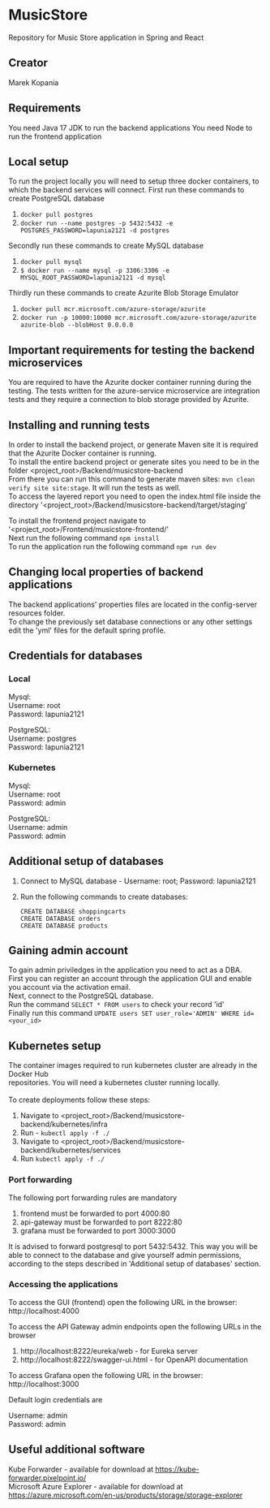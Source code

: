 # MusicStore
Repository for Music Store application in Spring and React

## Creator
Marek Kopania

## Requirements
You need Java 17 JDK to run the backend applications
You need Node to run the frontend application

## Local setup
To run the project locally you will need to setup three docker containers, to which the backend services will connect.
First run these commands to create PostgreSQL database
1. `docker pull postgres`
2. `docker run --name postgres -p 5432:5432 -e POSTGRES_PASSWORD=lapunia2121 -d postgres`

Secondly run these commands to create MySQL database
1. `docker pull mysql`
2. `$ docker run --name mysql -p 3306:3306 -e MYSQL_ROOT_PASSWORD=lapunia2121 -d mysql`

Thirdly run these commands to create Azurite Blob Storage Emulator
1. `docker pull mcr.microsoft.com/azure-storage/azurite`
2. `docker run -p 10000:10000 mcr.microsoft.com/azure-storage/azurite azurite-blob --blobHost 0.0.0.0`

## Important requirements for testing the backend microservices
You are required to have the Azurite docker container running during the testing.
The tests written for the azure-service microservice are integration tests
and they require a connection to blob storage provided by Azurite.

## Installing and running tests

In order to install the backend project, or generate Maven site it is required that the Azurite Docker container is running. \
To install the entire backend project or generate sites you need to be in the folder <project_root>/Backend/musicstore-backend \
From there you can run this command to generate maven sites: `mvn clean verify site site:stage`. It will run the tests as well. \
To access the layered report you need to open the index.html file inside the directory '<project_root>/Backend/musicstore-backend/target/staging' 

To install the frontend project navigate to '<project_root>/Frontend/musicstore-frontend/' \
Next run the following command `npm install` \
To run the application run the following command `npm run dev` 

## Changing local properties of backend applications
The backend applications' properties files are located in the config-server resources folder. \
To change the previously set database connections or any other settings edit the 'yml' files for the default spring profile.

## Credentials for databases
### Local

Mysql: \
    Username: root \
    Password: lapunia2121 
    
PostgreSQL: \
    Username: postgres \
    Password: lapunia2121
    
### Kubernetes

Mysql: \
    Username: root \
    Password: admin
    
PostgreSQL: \
    Username: admin \
    Password: admin

## Additional setup of databases
1. Connect to MySQL database - Username: root; Password: lapunia2121
2. Run the following commands to create databases:

    `CREATE DATABASE shoppingcarts`\
    `CREATE DATABASE orders`\
    `CREATE DATABASE products`
   
## Gaining admin account

To gain admin priviledges in the application you need to act as a DBA.\
First you can register an account through the application GUI and enable you account via the activation email.\
Next, connect to the PostgreSQL database.\
Run the command `SELECT * FROM users` to check your record 'id'\
Finally run this command `UPDATE users SET user_role='ADMIN' WHERE id=<your_id>`

## Kubernetes setup

The container images required to run kubernetes cluster are already in the Docker Hub\
repositories. You will need a kubernetes cluster running locally.\
\
To create deployments follow these steps:
1. Navigate to <project_root>/Backend/musicstore-backend/kubernetes/infra
2. Run - `kubectl apply -f ./`
3. Navigate to <project_root>/Backend/musicstore-backend/kubernetes/services
4. Run `kubectl apply -f ./`

### Port forwarding

The following port forwarding rules are mandatory
1. frontend must be forwarded to port 4000:80
2. api-gateway must be forwarded to port 8222:80
3. grafana must be forwarded to port 3000:3000

It is advised to forward postgresql to port 5432:5432.
This way you will be able to connect to the database and give yourself admin permissions,
according to the steps described in 'Additional setup of databases' section.

### Accessing the applications

To access the GUI (frontend) open the following URL in the browser: http://localhost:4000 

To access the API Gateway admin endpoints open the following URLs in the browser
1. http://localhost:8222/eureka/web - for Eureka server
2. http://localhost:8222/swagger-ui.html - for OpenAPI documentation

To access Grafana open the following URL in the browser: http://localhost:3000

Default login credentials are 

Username: admin \
Password: admin

## Useful additional software
Kube Forwarder - available for download at https://kube-forwarder.pixelpoint.io/ \
Microsoft Azure Explorer - available for download at https://azure.microsoft.com/en-us/products/storage/storage-explorer
